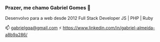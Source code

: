 ### Prazer, me chamo Gabriel Gomes 👋

Desenvolvo para a web desde 2012 Full Stack Developer JS | PHP | Ruby

📫 gabrielgqa@gmail.com
⚡ https://www.linkedin.com/in/gabriel-almeida-a8b9a286/
